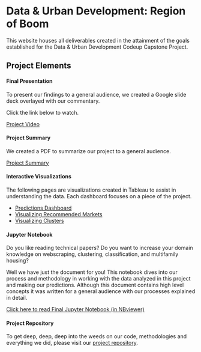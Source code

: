 # Data & Urban Development:  Region of Boom

This website houses all deliverables created in the attainment of the goals established for the Data & Urban Development Codeup Capstone Project.

## Project Elements

#### Final Presentation

To present our findings to a general audience, we created a Google slide deck overlayed with our commentary.

Click the link below to watch.

[Project Video](https://hud-capstone.github.io/project_video)

#### Project Summary

We created a PDF to summarize our project to a general audience. 

[Project Summary](https://hud-capstone.github.io/summary)

#### Interactive Visualizations

The following pages are visualizations created in Tableau to assist in understanding the data.  Each dashboard focuses on a piece of the project.

- [Predictions Dashboard](https://hud-capstone.github.io/predictions_dashboard)
- [Visualizing Recommended Markets](https://hud-capstone.github.io/visualizing_recommended_markets)
- [Visualizing Clusters](https://hud-capstone.github.io/visualizing_clusters)

#### Jupyter Notebook
Do you like reading technical papers? Do you want to increase your domain knowledge on webscraping, clustering, classification, and multifamily housing?  

Well we have just the document for you! This notebook dives into our process and methodology in working with the data analyzed in this project and making our predictions. Although this document contains high level concepts it was written for a general audience with our processes explained in detail.

[Click here to read Final Jupyter Notebook (in NBviewer)](https://nbviewer.jupyter.org/github/hud-capstone/capstone/blob/master/final_project/final_notebook.ipynb)

#### Project Repository
To get deep, deep, deep into the weeds on our code, methodologies and everything we did, please visit our [project repository](https://github.com/hud-capstone/).
